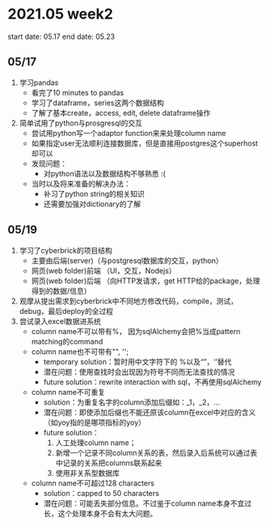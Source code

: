# 2021.05 week2

start date: 05.17
end date: 05.23

## 05/17

1. 学习pandas
    - 看完了10 minutes to pandas
    - 学习了dataframe，series这两个数据结构
    - 了解了基本create，access, edit, delete dataframe操作
2. 简单试用了python与prosgresql的交互
    - 尝试用python写一个adaptor function来来处理column name
    - 如果指定user无法顺利连接数据库，但是直接用postgres这个superhost却可以
    - 发现问题：
        - 对python语法以及数据结构不够熟悉 :(
    - 当时以及将来准备的解决办法：
        - 补习了python string的相关知识
        - 还需要加强对dictionary的了解

## 05/19

1. 学习了cyberbrick的项目结构
    - 主要由后端(server)（与postgresql数据库的交互，python）
    - 网页(web folder)前端 （UI，交互，Nodejs）
    - 网页(web folder)后端 （向HTTP发请求，get HTTP给的package，处理得到的数据/信息）
2. 观摩从提出需求到cyberbrick中不同地方修改代码，compile，测试，debug，最后deploy的全过程
3. 尝试录入excel数据进系统
    - column name不可以带有%， 因为sqlAlchemy会把%当成pattern matching的command
    - column name也不可带有"", '';
        - temporary solution：暂时用中文字符下的 %以及“”，‘’替代
        - 潜在问题：使用查找时会出现因为符号不同而无法查找的情况
        - future solution：rewrite interaction with sql，不再使用sqlAlchemy
    - column name不可重复
        - solution：为重复名字的column添加后缀如：_1，_2，...
        - 潜在问题：即使添加后缀也不能还原该column在excel中对应的含义（如yoy指的是哪项指标的yoy）
        - future solution：
            1. 人工处理column name；
            2. 新增一个记录不同column关系的表，然后录入后系统可以通过表中记录的关系把columns联系起来
            3. 使用非关系型数据库
    - column name不可超过128 characters
        - solution：capped to 50 characters
        - 潜在问题：可能丢失部分信息。不过鉴于column name本身不宜过长，这个处理本身不会有太大问题。
